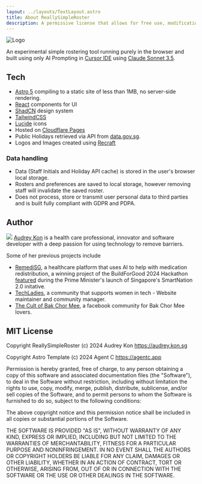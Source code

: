 ```yaml
---
layout: ../layouts/TextLayout.astro
title: About ReallySimpleRoster
description: A permissive license that allows for free use, modification, and distribution
---
```


<img src="/logo.svg" alt="Logo" className="h-48 hover:animate-bounce " />


An experimental simple rostering tool running purely in the browser and built using only AI Prompting in [Cursor IDE](https://cursor.com) using [Claude Sonnet 3.5](https://claude.ai).


## Tech

* [Astro 5](https://astro.build) compiling to a static site of less than 1MB, no server-side rendering.
* [React](https://react.dev) components for UI
* [ShadCN](https://ui.shadcn.com) design system
* [TailwindCSS](https://tailwindcss.com)
* [Lucide](https://lucide.dev) icons
* Hosted on [Cloudflare Pages](https://pages.cloudflare.com/)
* Public Holidays retrieved via API from  [data.gov.sg](https://data.gov.sg/collections/691/view).
* Logos and Images created using [Recraft](https://replicate.com/recraft-ai/recraft-v3-svg?)


### Data handling

* Data (Staff Initials and Holiday API cache) is stored in the user's browser local storage.
* Rosters and preferences are saved to local storage, however removing staff will invalidate the saved roster.
* Does not process, store or transmit user personal data to third parties and is built fully compliant with GDPR and PDPA.


## Author

<img src="/audrey.jpg" className="w-32 h-32 rounded-full aspect-square" /> [Audrey Kon](https://www.linkedin.com/in/audreykon) is a health care professional, innovator and software developer with a deep passion for using technology to remove barriers.

Some of her previous projects include

  *  [RemediSG](https://www.remedisg.com), a healthcare platform that uses AI to help with medication redistribution, a winning project of the BuildForGood 2024 Hackathon [featured](https://www.pmo.gov.sg/Newsroom/PM-Lawrence-Wong-at-the-Launch-of-Smart-Nation) during the Prime Minister's launch of Singapore's SmartNation 2.0 initative.
  *  [TechLadies](https://techladies.co/), a community that supports women in tech - Website maintainer and community manager.
  *  [The Cult of Bak Chor Mee](https://www.facebook.com/bcmisawesome/), a facebook community for Bak Chor Mee lovers.





## MIT License

Copyright ReallySimpleRoster (c) 2024 Audrey Kon https://audrey.kon.sg

Copyright Astro Template (c) 2024 Agent C https://agentc.app

Permission is hereby granted, free of charge, to any person obtaining a copy
of this software and associated documentation files (the "Software"), to deal
in the Software without restriction, including without limitation the rights
to use, copy, modify, merge, publish, distribute, sublicense, and/or sell
copies of the Software, and to permit persons to whom the Software is
furnished to do so, subject to the following conditions:

The above copyright notice and this permission notice shall be included in all
copies or substantial portions of the Software.

THE SOFTWARE IS PROVIDED "AS IS", WITHOUT WARRANTY OF ANY KIND, EXPRESS OR
IMPLIED, INCLUDING BUT NOT LIMITED TO THE WARRANTIES OF MERCHANTABILITY,
FITNESS FOR A PARTICULAR PURPOSE AND NONINFRINGEMENT. IN NO EVENT SHALL THE
AUTHORS OR COPYRIGHT HOLDERS BE LIABLE FOR ANY CLAIM, DAMAGES OR OTHER
LIABILITY, WHETHER IN AN ACTION OF CONTRACT, TORT OR OTHERWISE, ARISING FROM,
OUT OF OR IN CONNECTION WITH THE SOFTWARE OR THE USE OR OTHER DEALINGS IN THE
SOFTWARE.
